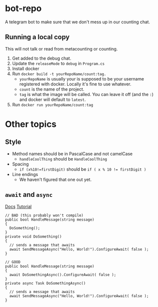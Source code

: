 # bot-repo

A telegram bot to make sure that we don't mess up in our counting chat.

## Running a local copy
This will not talk or read from metacounting or counting.

1. Get added to the debug chat.
1. Update the `releaseMode` to `debug` in `Program.cs`
1. Install docker
1. Run `docker build -t yourRepoName/count:tag.`
    * `yourRepoName` is usually your is supposed to be your username registered with docker. Locally it's fine to use whatever.
    * `count` is the name of the project.
    * `tag` is what the image will be called. You can leave it off (and the `:`) and docker will default to `latest`.
1. Run `docker run yourRepoName/count:tag`

# Other topics
## Style
* Method names should be in PascalCase and not camelCase
  * `handleCoolThing` should be `HandleCoolThing`
* Spacing
  * `if (x%10!=firstDigit)` should be `if ( x % 10 != firstDigit )`
* Line endings
  * We haven't figured that one out yet.

## `await` and `async`
[Docs](https://docs.microsoft.com/en-us/dotnet/csharp/language-reference/keywords/await)
[Tutorial](http://blog.stephencleary.com/2012/02/async-and-await.html)

```
// BAD (this probably won't compile)
public bool HandleMessage(string message)
{
  DoSomething();
}
private void DoSomething()
{
  // sends a message that awaits
  await SendMessageAsync("Hello, World!").ConfigureAwait( false );
}
```

```
// GOOD
public bool HandleMessage(string message)
{
  await DoSomethingAsync().ConfigureAwait( false );
}
private async Task DoSomethingAsync()
{
  // sends a message that awaits
  await SendMessageAsync("Hello, World!").ConfigureAwait( false );
}
```
